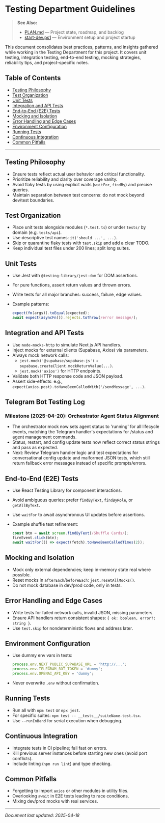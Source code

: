 # Testing Department Guidelines

> **See Also:**
> - [PLAN.md](./PLAN.md) — Project state, roadmap, and backlog
> - [start-dev.ps1](./start-dev.ps1) — Environment setup and project startup

This document consolidates best practices, patterns, and insights gathered while working in the Testing Department for this project. It covers unit testing, integration testing, end-to-end testing, mocking strategies, reliability tips, and project-specific notes.

## Table of Contents

- [Testing Philosophy](#testing-philosophy)
- [Test Organization](#test-organization)
- [Unit Tests](#unit-tests)
- [Integration and API Tests](#integration-and-api-tests)
- [End-to-End (E2E) Tests](#end-to-end-e2e-tests)
- [Mocking and Isolation](#mocking-and-isolation)
- [Error Handling and Edge Cases](#error-handling-and-edge-cases)
- [Environment Configuration](#environment-configuration)
- [Running Tests](#running-tests)
- [Continuous Integration](#continuous-integration)
- [Common Pitfalls](#common-pitfalls)

---

## Testing Philosophy

- Ensure tests reflect actual user behavior and critical functionality.
- Prioritize reliability and clarity over coverage vanity.
- Avoid flaky tests by using explicit waits (`waitFor`, `findBy`) and precise queries.
- Maintain separation between test concerns: do not mock beyond dev/test boundaries.

## Test Organization

- Place unit tests alongside modules (`*.test.ts`) or under `tests/` by domain (e.g. `tests/api`).
- Use descriptive test names: `it('should ...', ...)`.
- Skip or quarantine flaky tests with `test.skip` and add a clear TODO.
- Keep individual test files under 200 lines; split long suites.

## Unit Tests

- Use Jest with `@testing-library/jest-dom` for DOM assertions.
- For pure functions, assert return values and thrown errors.
- Write tests for all major branches: success, failure, edge values.

- Example patterns:

  ```ts
  expect(fn(args)).toEqual(expected);
  await expect(asyncFn()).rejects.toThrow(/error message/);
  ```


## Integration and API Tests

- Use `node-mocks-http` to simulate Next.js API handlers.
- Inject mocks for external clients (Supabase, Axios) via parameters.
- Always mock network calls:
  - `jest.mock('@supabase/supabase-js')` + `supabase.createClient.mockReturnValue(...)`.
  - `jest.mock('axios')` for HTTP endpoints.
- Validate both HTTP response code and JSON payload.
- Assert side-effects: e.g., `expect(axios.post).toHaveBeenCalledWith('/sendMessage', ...)`.

## Telegram Bot Testing Log

### Milestone (2025-04-20): Orchestrator Agent Status Alignment
- The orchestrator mock now sets agent status to 'running' for all lifecycle events, matching the Telegram handler's expectations for /status and agent management commands.
- Status, restart, and config update tests now reflect correct status strings and pass as expected.
- Next: Review Telegram handler logic and test expectations for conversational config update and malformed JSON tests, which still return fallback error messages instead of specific prompts/errors.

## End-to-End (E2E) Tests

- Use React Testing Library for component interactions.
- Avoid ambiguous queries: prefer `findByText`, `findByRole`, or `getAllByText`.
- Use `waitFor` to await asynchronous UI updates before assertions.

- Example shuffle test refinement:

  ```ts
  const btn = await screen.findByText(/Shuffle Cards/);
  fireEvent.click(btn);
  await waitFor(() => expect(fetch).toHaveBeenCalledTimes(2));
  ```


## Mocking and Isolation

- Mock only external dependencies; keep in-memory state real where possible.
- Reset mocks in `afterEach`/`beforeEach`: `jest.resetAllMocks()`.
- Do not mock database in dev/prod code, only in tests.

## Error Handling and Edge Cases

- Write tests for failed network calls, invalid JSON, missing parameters.
- Ensure API handlers return consistent shapes: `{ ok: boolean, error?: string }`.
- Use `test.skip` for nondeterministic flows and address later.

## Environment Configuration

- Use dummy env vars in tests:

  ```js
  process.env.NEXT_PUBLIC_SUPABASE_URL = 'http://...';
  process.env.TELEGRAM_BOT_TOKEN = 'dummy';
  process.env.OPENAI_API_KEY = 'dummy';
  ```

- Never overwrite `.env` without confirmation.

## Running Tests

- Run all with `npm test` or `npx jest`.
- For specific suites: `npm test -- __tests__/suiteName.test.tsx`.
- Use `--runInBand` for serial execution when debugging.

## Continuous Integration

- Integrate tests in CI pipeline; fail fast on errors.
- Kill previous server instances before starting new ones (avoid port conflicts).
- Include linting (`npm run lint`) and type checking.

## Common Pitfalls

- Forgetting to import `axios` or other modules in utility files.
- Overlooking `await` in E2E tests leading to race conditions.
- Mixing dev/prod mocks with real services.

---

*Document last updated: 2025-04-18*
